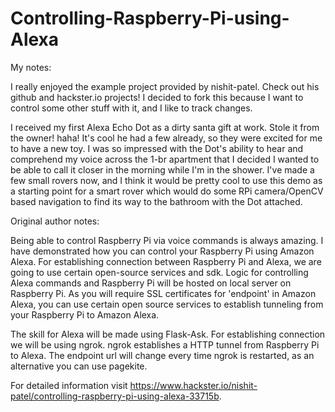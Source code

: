 # Controlling-Raspberry-Pi-using-Alexa

My notes:

I really enjoyed the example project provided by nishit-patel. Check out his github and hackster.io projects!
I decided to fork this because I want to control some other stuff with it, and I like to track changes. 

I received my first Alexa Echo Dot as a dirty santa gift at work. Stole it from the owner! haha! It's cool he had a few already, so they were excited for me to have a new toy.
I was so impressed with the Dot's ability to hear and comprehend my voice across the 1-br apartment that I decided I wanted to be able to call it closer in the morning while I'm in the shower.
I've made a few small rovers now, and I think it would be pretty cool to use this demo as a starting point for a smart rover which would do some RPi camera/OpenCV based navigation to find its way to the bathroom with the Dot attached.


Original author notes:

Being able to control Raspberry Pi via voice commands is always amazing. I have demonstrated how you can control your Raspberry Pi using Amazon Alexa. For establishing connection between Raspberry Pi and Alexa, we are going to use certain open-source services and sdk. Logic for controlling Alexa commands and Raspberry Pi will be hosted on local server on Raspberry Pi. As you will require SSL certificates for 'endpoint' in Amazon Alexa, you can use certain open source services to establish tunneling from your Raspberry Pi to Amazon Alexa.

The skill for Alexa will be made using Flask-Ask. For establishing connection we will be using ngrok. ngrok establishes a HTTP tunnel from Raspberry Pi to Alexa. The endpoint url will change every time ngrok is restarted, as an alternative you can use pagekite.

For detailed information visit https://www.hackster.io/nishit-patel/controlling-raspberry-pi-using-alexa-33715b.
